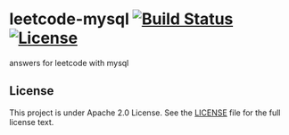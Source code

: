 # leetcode-mysql [![Build Status](https://travis-ci.org/Blank-Xu/leetcode-mysql.svg?branch=master)](https://travis-ci.org/Blank-Xu/leetcode-mysql)  [![License](https://img.shields.io/badge/License-Apache%202.0-blue.svg)](LICENSE)

answers for leetcode with mysql

## License

This project is under Apache 2.0 License. See the [LICENSE](LICENSE) file for the full license text.